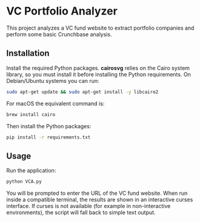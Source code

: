 # VC Portfolio Analyzer

This project analyzes a VC fund website to extract portfolio companies and perform some basic Crunchbase analysis.

## Installation

Install the required Python packages. **cairosvg** relies on the Cairo system
library, so you must install it before installing the Python requirements.
On Debian/Ubuntu systems you can run:

```bash
sudo apt-get update && sudo apt-get install -y libcairo2
```

For macOS the equivalent command is:

```bash
brew install cairo
```

Then install the Python packages:

```bash
pip install -r requirements.txt
```

## Usage

Run the application:

```bash
python VCA.py
```

You will be prompted to enter the URL of the VC fund website. When run inside a compatible terminal, the results are shown in an interactive curses interface. If curses is not available (for example in non-interactive environments), the script will fall back to simple text output.
